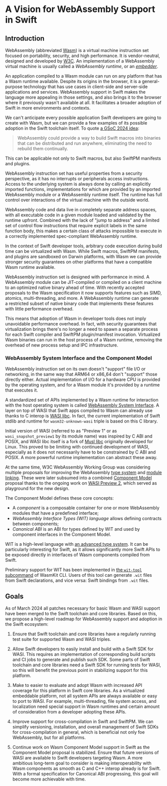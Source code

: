 # A Vision for WebAssembly Support in Swift

## Introduction

WebAssembly (abbreviated [Wasm](https://webassembly.github.io/spec/core/intro/introduction.html#wasm)) is a virtual 
machine instruction set focused on portability, security, and high performance. It is vendor-neutral, designed and
developed by [W3C](https://w3.org). An implementation of a WebAssembly virtual machine is usually called a
*WebAssembly runtime*, or an [*embedder*](https://webassembly.github.io/spec/core/intro/overview.html#embedder).

An application compiled to a Wasm module can run on any platform that has a Wasm runtime available. Despite its origins
in the browser, it is a general-purpose technology that has use cases in client-side and
server-side applications and services. WebAssembly support in Swift makes the language more appealing in those settings,
and also brings it to the browser where it previously wasn't available at all. It facilitates a broader adoption of
Swift in more environments and contexts.

We can't anticipate every possible application Swift developers are going to create with Wasm, but we can provide a few
examples of its possible adoption in the Swift toolchain itself. To quote
[a GSoC 2024 idea](https://www.swift.org/gsoc2024/#building-swift-macros-with-webassembly):

> WebAssembly could provide a way to build Swift macros into binaries that can be distributed and run anywhere,
> eliminating the need to rebuild them continually.

This can be applicable not only to Swift macros, but also SwiftPM manifests and plugins.

WebAssembly instruction set has useful properties from a security perspective, as it has
no interrupts or peripherals access instructions. Access to the underlying system is always done by calling an
explicitly imported functions, implementations for which are provided by an imported WebAssembly module or a WebAssembly
runtime itself. The runtime has full control over interactions of the virtual machine with the outside world.

WebAssembly code and data live in completely separate address spaces, with all executable code in a given module loaded
and validated by the runtime upfront. Combined with the lack of "jump to address" and a limited set of control flow
instructions that require explicit labels in the same function body, this makes a certain class of attacks impossible to
execute in a correctly implemented spec-compliant WebAssembly runtime.

In the context of Swift developer tools, arbitrary code execution during build time can be virtualized with Wasm.
While Swift macros, SwiftPM manifests, and plugins are sandboxed on Darwin platforms, with Wasm we can provide stronger
security guarantees on other platforms that have a compatible Wasm runtime available.

WebAssembly instruction set is designed with performance in mind. A WebAssembly module can be JIT-compiled or
compiled on a client machine to an optimized native binary ahead of time. With recently accepted proposals to the Wasm
specification it now supports features such as SIMD, atomics, multi-threading, and more. A WebAssembly runtime can
generate a restricted subset of native binary code that implements these features with little performance overhead.

This means that adoption of Wasm in developer tools does not imply unavoidable performance overhead. In fact, with
security guarantees that virtualization brings there's no longer a need to spawn a separate process for each
Swift compiler and SwiftPM plugin/manifest invocation. Virtualized Wasm binaries can run in the host process of a
Wasm runtime, removing the overhead of new process setup and IPC infrastructure.

### WebAssembly System Interface and the Component Model

WebAssembly instruction set on its own doesn't "support" file I/O or networking, in the same way that ARM64 or x86_64
don't "support" those directly either. Actual implementation of I/O for a hardware CPU is provided by the operating
system, and for a Wasm module it's provided by a runtime that executes it.

A standardized set of APIs implemented by a Wasm runtime for interaction with the host operating system is called
[WebAssembly System Interface](https://wasi.dev). A layer on top of WASI that Swift apps compiled to Wasm can already
use thanks to C interop is [WASI libc](https://github.com/WebAssembly/wasi-libc). In fact, the current implementation of
Swift stdlib and runtime for `wasm32-unknown-wasi` triple is based on this C library.

Initial version of WASI (referred to as "Preview 1" or as `wasi_snapshot_preview1` by its module name) was
inspired by C ABI and POSIX, and WASI libc itself is a fork of [Musl libc](http://musl.libc.org) originally developed for
Linux. This proved to be limiting with continued development of WASI, especially as it does not necessarily have to
be constrained by C ABI and POSIX. A more powerful runtime implementation can abstract these away.

At the same time, W3C WebAssembly Working Group was considering multiple proposals for improving the WebAssembly [type
system](https://github.com/webassembly/interface-types) and
[module linking](https://github.com/webassembly/module-linking). These were later subsumed into a combined
[Component Model](https://component-model.bytecodealliance.org) proposal thanks to the ongoing work on
[WASI Preview 2](https://github.com/WebAssembly/WASI/blob/main/preview2/README.md), which served as playground for
the new design.

The Component Model defines these core concepts:

- A *component* is a composable container for one or more WebAssembly modules that have a predefined interface;
- *WebAssembly Interface Types (WIT) language* allows defining contracts between components;
- *Canonical ABI* is an ABI for types defined by WIT and used by component interfaces in the Component Model.

WIT is a high-level language with
[an advanced type system](https://component-model.bytecodealliance.org/design/wit.html#built-in-types). It can be
particularly interesting for Swift, as it allows significantly more Swift APIs to be exposed directly in interfaces of
Wasm components compiled from Swift.

Preliminary support for WIT has been implemented in
[the `wit-tool` subcommand](https://github.com/swiftwasm/WasmKit/blob/0.0.3/Sources/WITTool/WITTool.swift) of WasmKit
CLI. Users of this tool can generate `.wit` files from Swift declarations, and vice versa: Swift bindings from `.wit`
files.

## Goals

As of March 2024 all patches necessary for basic Wasm and WASI support have been merged to the Swift toolchain and
core libraries. Based on this, we propose a high-level roadmap for WebAssembly support and adoption in the Swift
ecosystem:

1. Ensure that Swift toolchain and core libraries have a regularly running test suite for supported Wasm and WASI
triples.

2. Allow Swift developers to easily install and build with a Swift SDK for WASI. This requires an implementation
of corresponding build scripts and CI jobs to generate and publish such SDK. Some parts of Swift toolchain and core
libraries need a Swift SDK for running tests for WASI, so this will benefit the previous point in stabilizing support
for this platform.

3. Make to easier to evaluate and adopt Wasm with increased API coverage for this platform in Swift core libraries. As a
virtualized embeddable platform, not all system APIs are always available or easy to port to WASI. For example,
multi-threading, file system access, and localization need special support in Wasm runtimes and certain amount of
consideration from a developer adopting these APIs.

4. Improve support for cross-compilation in Swift and SwiftPM. We can simplify versioning, installation, and overall
management of Swift SDKs for cross-compilation in general, which is beneficial not only foe WebAssembly, but for all
platforms.

5. Continue work on Wasm Component Model support in Swift as the Component Model proposal is stabilized. Ensure
that future versions of WASI are available to Swift developers targeting Wasm. A more ambitious long-term goal to
consider is making interoperability with Wasm components as smooth as C and C++ interop already is for Swift. With
a formal specification for Canonical ABI progressing, this goal will become more achievable with time.
